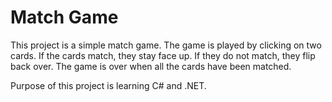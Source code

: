# Match Game

This project is a simple match game. The game is played by clicking on two cards. If the cards match, they stay face up. If they do not match, they flip back over. 
The game is over when all the cards have been matched.

Purpose of this project is learning C# and .NET.